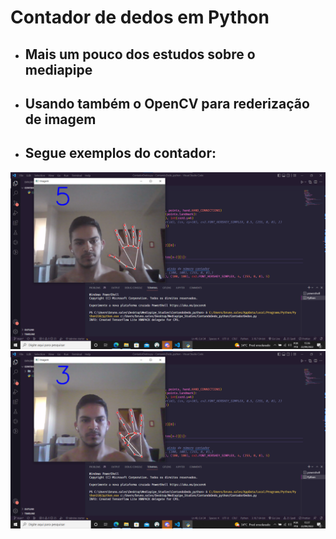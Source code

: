 # Contador de dedos em Python

- ## Mais um pouco dos estudos sobre o mediapipe

- ## Usando também o OpenCV para rederização de imagem

- ## Segue exemplos do contador: 

<div align='center'>

<img src="https://github.com/brunossaless/mediapipe-poc-studies/blob/main/ContandoDedo_python/.imgs/capture1.png" />

</div>

<div align='center'>

<img src="https://github.com/brunossaless/mediapipe-poc-studies/blob/main/ContandoDedo_python/.imgs/capture2.png" />

</div>
